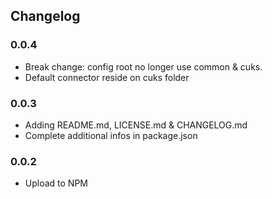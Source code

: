 ## Changelog

### 0.0.4

- Break change: config root no longer use common & cuks.
- Default connector reside on cuks folder

### 0.0.3

- Adding README.md, LICENSE.md & CHANGELOG.md
- Complete additional infos in package.json

### 0.0.2

- Upload to NPM
